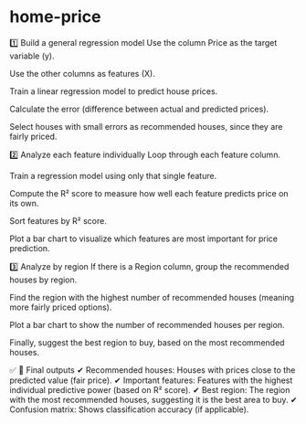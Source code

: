 # home-price
1️⃣ Build a general regression model
Use the column Price as the target variable (y).

Use the other columns as features (X).

Train a linear regression model to predict house prices.

Calculate the error (difference between actual and predicted prices).

Select houses with small errors as recommended houses, since they are fairly priced.

2️⃣ Analyze each feature individually
Loop through each feature column.

Train a regression model using only that single feature.

Compute the R² score to measure how well each feature predicts price on its own.

Sort features by R² score.

Plot a bar chart to visualize which features are most important for price prediction.

3️⃣ Analyze by region
If there is a Region column, group the recommended houses by region.

Find the region with the highest number of recommended houses (meaning more fairly priced options).

Plot a bar chart to show the number of recommended houses per region.

Finally, suggest the best region to buy, based on the most recommended houses.


✅ 🏁 Final outputs
✔ Recommended houses: Houses with prices close to the predicted value (fair price).
✔ Important features: Features with the highest individual predictive power (based on R² score).
✔ Best region: The region with the most recommended houses, suggesting it is the best area to buy.
✔ Confusion matrix: Shows classification accuracy (if applicable).
